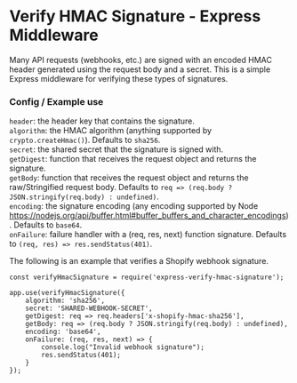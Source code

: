 # Verify HMAC Signature - Express Middleware

Many API requests (webhooks, etc.) are signed with an encoded HMAC header generated using the request body and a secret. This is a simple Express middleware for verifying these types of signatures. 

### Config / Example use

`header`: the header key that contains the signature.  
`algorithm`: the HMAC algorithm (anything supported by `crypto.createHmac()`). Defaults to `sha256`.  
`secret`: the shared secret that the signature is signed with.  
`getDigest`: function that receives the request object and returns the signature.  
`getBody`: function that receives the request object and returns the raw/Stringified request body. Defaults to `req => (req.body ? JSON.stringify(req.body) : undefined)`.    
`encoding`: the signature encoding (any encoding supported by Node https://nodejs.org/api/buffer.html#buffer_buffers_and_character_encodings). Defaults to `base64`.  
`onFailure`: failure handler with a (req, res, next) function signature. Defaults to `(req, res) => res.sendStatus(401)`.  

The following is an example that verifies a Shopify webhook signature.

```
const verifyHmacSignature = require('express-verify-hmac-signature');

app.use(verifyHmacSignature({
	algorithm: 'sha256',
	secret: 'SHARED-WEBHOOK-SECRET',
	getDigest: req => req.headers['x-shopify-hmac-sha256'],
	getBody: req => (req.body ? JSON.stringify(req.body) : undefined),
	encoding: 'base64',
	onFailure: (req, res, next) => {
		console.log("Invalid webhook signature");
		res.sendStatus(401);	
	}
});
```
